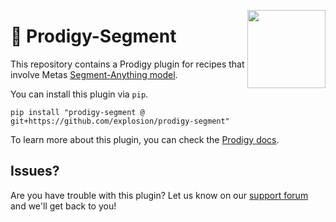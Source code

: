 <a href="https://explosion.ai"><img src="https://explosion.ai/assets/img/logo.svg" width="125" height="125" align="right" /></a>

# 🍰 Prodigy-Segment

This repository contains a Prodigy plugin for recipes that involve Metas [Segment-Anything model](https://segment-anything.com/).

You can install this plugin via `pip`. 

```
pip install "prodigy-segment @ git+https://github.com/explosion/prodigy-segment"
```

To learn more about this plugin, you can check the [Prodigy docs](https://prodi.gy/docs/plugins/#segment).

## Issues? 

Are you have trouble with this plugin? Let us know on our [support forum](https://support.prodi.gy/) and we'll get back to you! 
